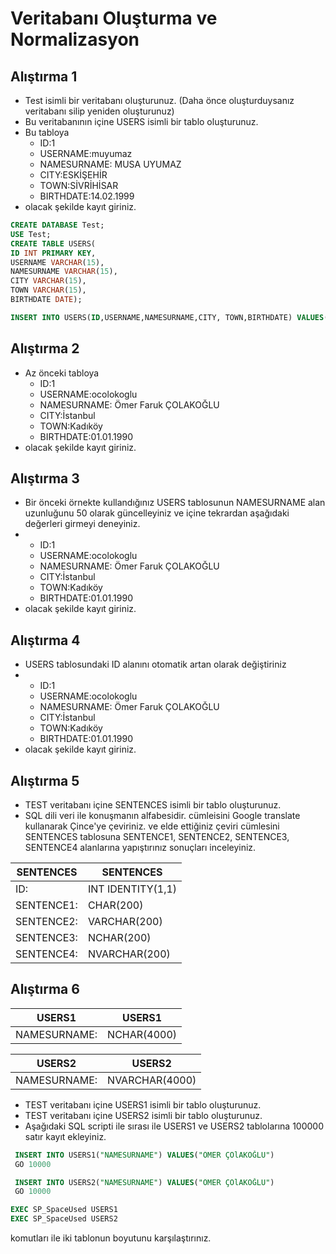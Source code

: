 # Veritabanı Oluşturma ve Normalizasyon
## Alıştırma 1
- Test isimli bir veritabanı oluşturunuz. (Daha önce oluşturduysanız veritabanı silip yeniden oluşturunuz)
- Bu veritabanının içine USERS isimli bir tablo oluşturunuz.
- Bu tabloya 
  * ID:1
  * USERNAME:muyumaz 
  * NAMESURNAME: MUSA UYUMAZ
  * CITY:ESKİŞEHİR
  * TOWN:SİVRİHİSAR
  * BIRTHDATE:14.02.1999
- olacak şekilde kayıt giriniz.

```SQL
CREATE DATABASE Test;
USE Test;
CREATE TABLE USERS(
ID INT PRIMARY KEY,
USERNAME VARCHAR(15),
NAMESURNAME VARCHAR(15),
CITY VARCHAR(15),
TOWN VARCHAR(15),
BIRTHDATE DATE);

INSERT INTO USERS(ID,USERNAME,NAMESURNAME,CITY, TOWN,BIRTHDATE) VALUES(1,'muyumaz','MUSA UYUMAZ','ESKİŞEHİR','SİVRİHİSAR','1999-02-14');
```

## Alıştırma 2
- Az önceki tabloya 
  * ID:1
  * USERNAME:ocolokoglu 
  * NAMESURNAME: Ömer Faruk ÇOLAKOĞLU
  * CITY:İstanbul
  * TOWN:Kadıköy
  * BIRTHDATE:01.01.1990
- olacak şekilde kayıt giriniz.

## Alıştırma 3
- Bir önceki örnekte kullandığınız USERS tablosunun NAMESURNAME alan uzunluğunu 50 olarak güncelleyiniz ve içine tekrardan aşağıdaki değerleri girmeyi deneyiniz.
- 
  * ID:1
  * USERNAME:ocolokoglu 
  * NAMESURNAME: Ömer Faruk ÇOLAKOĞLU
  * CITY:İstanbul
  * TOWN:Kadıköy
  * BIRTHDATE:01.01.1990
- olacak şekilde kayıt giriniz.
## Alıştırma 4
- USERS tablosundaki ID alanını otomatik artan olarak değiştiriniz 
- 
  * ID:1
  * USERNAME:ocolokoglu 
  * NAMESURNAME: Ömer Faruk ÇOLAKOĞLU
  * CITY:İstanbul
  * TOWN:Kadıköy
  * BIRTHDATE:01.01.1990
- olacak şekilde kayıt giriniz.
## Alıştırma 5
- TEST veritabanı içine SENTENCES isimli bir tablo oluşturunuz. 
- SQL dili veri ile konuşmanın alfabesidir. cümleisini Google translate kullanarak Çince'ye çeviriniz. ve elde ettiğiniz çeviri cümlesini SENTENCES tablosuna SENTENCE1, SENTENCE2, SENTENCE3, SENTENCE4 alanlarına yapıştırınız sonuçları inceleyiniz.

|SENTENCES|SENTENCES|
|---------|---------|
|ID:|INT IDENTITY(1,1)|
|SENTENCE1:|CHAR(200)|
|SENTENCE2:|VARCHAR(200)|
|SENTENCE3:|NCHAR(200)|
|SENTENCE4:|NVARCHAR(200)|

## Alıştırma 6
|USERS1|USERS1|
|---------|---------|
|NAMESURNAME:|NCHAR(4000)|

|USERS2|USERS2|
|---------|---------|
|NAMESURNAME:|NVARCHAR(4000)|
- TEST veritabanı içine USERS1 isimli bir tablo oluşturunuz.
- TEST veritabanı içine USERS2 isimli bir tablo oluşturunuz.
- Aşağıdaki SQL scripti ile sırası ile USERS1 ve USERS2 tablolarına 100000 satır kayıt ekleyiniz.
```SQL
 INSERT INTO USERS1("NAMESURNAME") VALUES("ÖMER ÇOlAKOĞLU")
 GO 10000
```
```SQL
 INSERT INTO USERS2("NAMESURNAME") VALUES("ÖMER ÇOlAKOĞLU")
 GO 10000
```
```SQL
EXEC SP_SpaceUsed USERS1
EXEC SP_SpaceUsed USERS2
```
komutları ile iki tablonun boyutunu karşılaştırınız.